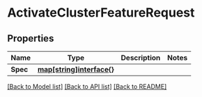 # ActivateClusterFeatureRequest

## Properties

Name | Type | Description | Notes
------------ | ------------- | ------------- | -------------
**Spec** | [**map[string]interface{}**](.md) |  | 

[[Back to Model list]](../README.md#documentation-for-models) [[Back to API list]](../README.md#documentation-for-api-endpoints) [[Back to README]](../README.md)



